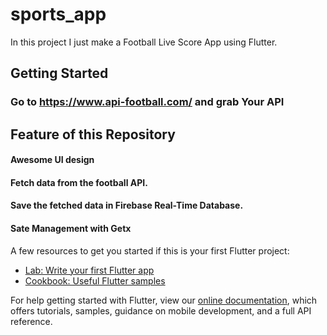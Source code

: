 # sports_app

In this project I just make a Football Live Score App using Flutter.
## Getting Started

### Go to https://www.api-football.com/ and grab Your API

## Feature of this Repository
#### Awesome UI design
#### Fetch data from the football API.
#### Save the fetched data in Firebase Real-Time Database.
#### Sate Management with Getx
 
A few resources to get you started if this is your first Flutter project:

- [Lab: Write your first Flutter app](https://flutter.dev/docs/get-started/codelab)
- [Cookbook: Useful Flutter samples](https://flutter.dev/docs/cookbook)

For help getting started with Flutter, view our
[online documentation](https://flutter.dev/docs), which offers tutorials,
samples, guidance on mobile development, and a full API reference.
